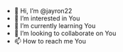 - 👋 Hi, I’m @jayron22
- 👀 I’m interested in You  
- 🌱 I’m currently learning You 
- 💞️ I’m looking to collaborate on You
- 📫 How to reach me You

<!---
jayron22/jayron22 is a ✨ special ✨ repository because its `README.md` (this file) appears on your GitHub profile.
You can click the Preview link to take a look at your changes.
--->
